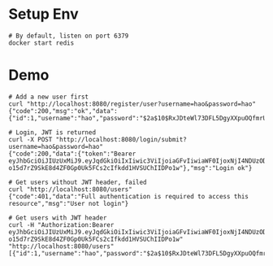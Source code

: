 # Setup Env

    # By default, listen on port 6379
    docker start redis

# Demo

    # Add a new user first
    curl "http://localhost:8080/register/user?username=hao&password=hao"
    {"code":200,"msg":"ok","data":{"id":1,"username":"hao","password":"$2a$10$RxJDteWl73DFL5DgyXXpuOQfmrU3jWU5fAUP2.JrB9/NLCZBVcCN2"}}
    
    # Login, JWT is returned
    curl -X POST "http://localhost:8080/login/submit?username=hao&password=hao"
    {"code":200,"data":{"token":"Bearer eyJhbGciOiJIUzUxMiJ9.eyJqdGkiOiIxIiwic3ViIjoiaGFvIiwiaWF0IjoxNjI4NDUzODYxLCJpc3MiOiJIYW8iLCJleHAiOjE2Mjg0NTQxNjEsImF1dGhvcml0aWVzIjoibnVsbCJ9.mKbH5leCXsRvFbOeQUvxML3QledXTfHwIxe16d-o15d7rZ9SkE8d4ZF0Gp0Uk5FCs2cIfkdd1HVSUChIIDPo1w"},"msg":"Login ok"}

    # Get users without JWT header, failed
    curl "http://localhost:8080/users"                                   
    {"code":401,"data":"Full authentication is required to access this resource","msg":"User not login"}

    # Get users with JWT header
    curl -H "Authorization:Bearer eyJhbGciOiJIUzUxMiJ9.eyJqdGkiOiIxIiwic3ViIjoiaGFvIiwiaWF0IjoxNjI4NDUzODYxLCJpc3MiOiJIYW8iLCJleHAiOjE2Mjg0NTQxNjEsImF1dGhvcml0aWVzIjoibnVsbCJ9.mKbH5leCXsRvFbOeQUvxML3QledXTfHwIxe16d-o15d7rZ9SkE8d4ZF0Gp0Uk5FCs2cIfkdd1HVSUChIIDPo1w" "http://localhost:8080/users"
    [{"id":1,"username":"hao","password":"$2a$10$RxJDteWl73DFL5DgyXXpuOQfmrU3jWU5fAUP2.JrB9/NLCZBVcCN2"}]